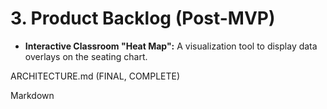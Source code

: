 # 3. Product Backlog (Post-MVP)
- **Interactive Classroom "Heat Map":** A visualization tool to display data overlays on the seating chart.

ARCHITECTURE.md (FINAL, COMPLETE)

Markdown
